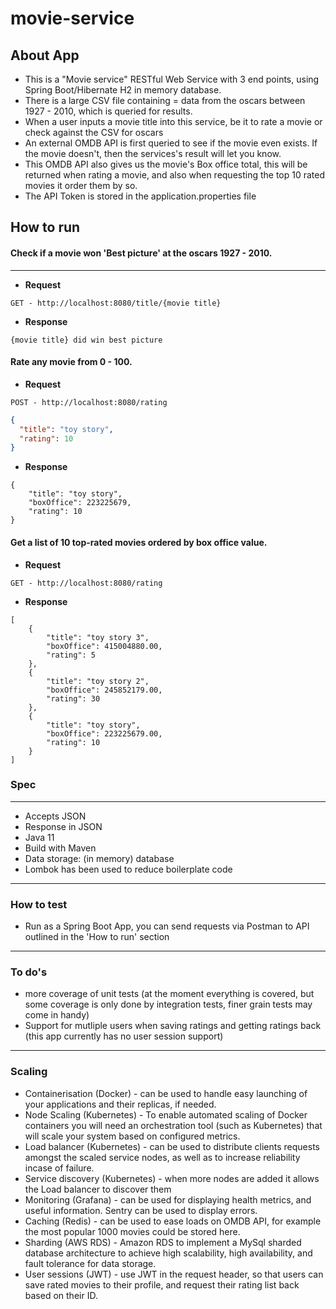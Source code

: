 # movie-service

## About App

* This is a "Movie service" RESTful Web Service with 3 end points, using Spring Boot/Hibernate H2 in memory database. 
* There is a large CSV file containing = data from the oscars between 1927 - 2010, which is queried for results. 
* When a user inputs a movie title into this service, be it to rate a movie or check against the CSV for oscars
* An external OMDB API is first queried to see if the movie even exists. If the movie doesn't, then the services's result will let you know.
* This OMDB API also gives us the movie's Box office total, this will be returned when rating a movie, and also when requesting the top 10 rated movies it order them by so.
* The API Token is stored in the application.properties file


## How to run

#### Check if a movie won 'Best picture' at the oscars 1927 - 2010. 

------

* **Request** 
 
```
GET - http://localhost:8080/title/{movie title}
```

* **Response**
```
{movie title} did win best picture
 ```
#### Rate any movie from 0 - 100. 

* **Request** 
 
```
POST - http://localhost:8080/rating
```
```JSON
{
  "title": "toy story",
  "rating": 10
}
```
* **Response**
```
{
    "title": "toy story",
    "boxOffice": 223225679,
    "rating": 10
}
```

#### Get a list of 10 top-rated movies ordered by box office value.

* **Request** 
 
```
GET - http://localhost:8080/rating
```

* **Response**
```
[
    {
        "title": "toy story 3",
        "boxOffice": 415004880.00,
        "rating": 5
    },
    {
        "title": "toy story 2",
        "boxOffice": 245852179.00,
        "rating": 30
    },
    {
        "title": "toy story",
        "boxOffice": 223225679.00,
        "rating": 10
    }
]
```


### Spec
------
* Accepts JSON 
* Response in JSON 
* Java 11
* Build with Maven
* Data storage: (in memory) database
* Lombok has been used to reduce boilerplate code
------
### How to test
* Run as a Spring Boot App, you can send requests via Postman to API outlined in the 'How to run' section
------
### To do's
* more coverage of unit tests (at the moment everything is covered, but some coverage is only done by integration tests, finer grain tests may come in handy)
* Support for mutliple users when saving ratings and getting ratings back (this app currently has no user session support)
------

### Scaling


* Containerisation (Docker) - can be used to handle easy launching of your applications and their replicas, if needed. 
* Node Scaling (Kubernetes) - To enable automated scaling of Docker containers you will need an orchestration tool (such as Kubernetes) that will scale your system based on configured metrics. 
* Load balancer (Kubernetes) - can be used to distribute clients requests amongst the scaled service nodes, as well as to increase reliability incase of failure.
* Service discovery (Kubernetes) - when more nodes are added it allows the Load balancer to discover them
* Monitoring (Grafana) - can be used for displaying health metrics, and useful information. Sentry can be used to display errors.
* Caching (Redis) - can be used to ease loads on OMDB API, for example the most popular 1000 movies could be stored here. 
* Sharding (AWS RDS) - Amazon RDS to implement a MySql sharded database architecture to achieve high scalability, high availability, and fault tolerance for data storage. 
* User sessions (JWT) - use JWT in the request header, so that users can save rated movies to their profile, and request their rating list back based on their ID.




